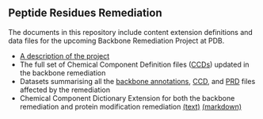 ## Peptide Residues Remediation

The documents in this repository include content extension definitions and data 
files for the upcoming Backbone Remediation Project at PDB.

- [A description of the project](Backbone.md)
- The full set of Chemical Component Definition files ([CCDs](data/data.md)) updated in the backbone 
remediation
- Datasets summarising 
all the [backbone annotations](data/summaries/full_backbone_annotation.xlsx), 
[CCD](data/summaries/ccd_list.csv), and [PRD](data/summaries/prd_list.csv) files affected 
by the remediation
- Chemical Component Dictionary Extension for both the backbone remediation and 
protein modification remediation [(text)](dict/ptm-extension.dic) 
[(markdown)](dict/ptm-extension.md)

